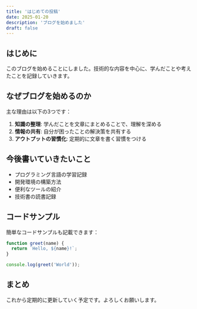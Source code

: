 ```yaml
---
title: 'はじめての投稿'
date: 2025-01-20
description: 'ブログを始めました'
draft: false
---
```


## はじめに

このブログを始めることにしました。技術的な内容を中心に、学んだことや考えたことを記録していきます。

## なぜブログを始めるのか

主な理由は以下の3つです：

1. **知識の整理**: 学んだことを文章にまとめることで、理解を深める
2. **情報の共有**: 自分が困ったことの解決策を共有する
3. **アウトプットの習慣化**: 定期的に文章を書く習慣をつける

## 今後書いていきたいこと

- プログラミング言語の学習記録
- 開発環境の構築方法
- 便利なツールの紹介
- 技術書の読書記録

## コードサンプル

簡単なコードサンプルも記載できます：

```javascript
function greet(name) {
  return `Hello, ${name}!`;
}

console.log(greet('World'));
```

## まとめ

これから定期的に更新していく予定です。よろしくお願いします。
